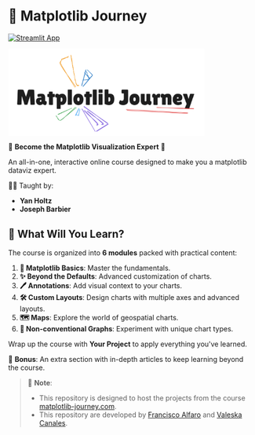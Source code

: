 # 🎨 Matplotlib Journey

[![Streamlit App](https://static.streamlit.io/badges/streamlit_badge_black_white.svg)](https://matplotlib-journey-projects.streamlit.app/)


<img src="images/logo2.png" alt="icon" width="400" align="center">


🌟 **Become the Matplotlib Visualization Expert** 🌟  

An all-in-one, interactive online course designed to make you a matplotlib dataviz expert.

 🧑‍🏫 Taught by:  
- **Yan Holtz**  
- **Joseph Barbier**


## 🚀 **What Will You Learn?**

The course is organized into **6 modules** packed with practical content:

1. **🔰 Matplotlib Basics**: Master the fundamentals.  
2. **✨ Beyond the Defaults**: Advanced customization of charts.  
3. **🖊️ Annotations**: Add visual context to your charts.  
4. **🛠️ Custom Layouts**: Design charts with multiple axes and advanced layouts.  
5. **🗺️ Maps**: Explore the world of geospatial charts.  
6. **🎨 Non-conventional Graphs**: Experiment with unique chart types.  

Wrap up the course with **Your Project** to apply everything you've learned.

🎁 **Bonus**: An extra section with in-depth articles to keep learning beyond the course.


> 🔑 **Note**: 
> * This repository is designed to host the projects from the course [matplotlib-journey.com](https://www.matplotlib-journey.com/). 
> * This repository are developed by [Francisco Alfaro](https://github.com/fralfaro) and [Valeska Canales](https://github.com/vcanalesp).

